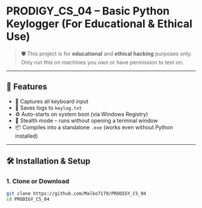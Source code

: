 # PRODIGY_CS_04 – Basic Python Keylogger (For Educational & Ethical Use)

> 🛡️ This project is for **educational** and **ethical hacking** purposes only.  
> Only run this on machines you own or have permission to test on.

---

## 📌 Features

- 🧠 Captures all keyboard input
- 📝 Saves logs to `keylog.txt`
- ♻️ Auto-starts on system boot (via Windows Registry)
- 🥷 Stealth mode – runs without opening a terminal window
- 📦 Compiles into a standalone `.exe` (works even without Python installed)

---

## 🛠️ Installation & Setup

### 1. Clone or Download

```bash
git clone https://github.com/Malko7179/PRODIGY_CS_04
cd PRODIGY_CS_04
